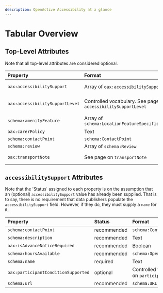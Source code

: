 ```yaml
---
description: OpenActive Accessibility at a glance
---
```


# Tabular Overview

## Top-Level Attributes

Note that all top-level attributes are considered optional.

| Property | Format | Notes |
| :--- | :--- | :--- |
| `oax:accessibilitySupport` | Array of `oax:accessibilitySupport` | See further below |
| `oax:accessibilitySupportLevel` | Controlled vocabulary. See page on `accessibilitySupportLevel` | Applies to opportunities only |
| `schema:amenityFeature` | Array of `schema:LocationFeatureSpecification` | Applies to places only |
| `oax:carerPolicy` | Text |  |
| `schema:contactPoint` | `schema:ContactPoint` |  |
| `schema:review` | Array of `schema:Review` |  |
| `oax:transportNote` | See page on `transportNote` | Applies to places only. |

## `accessibilitySupport` Attributes

Note that the 'Status' assigned to each property is on the assumption that an \(optional\) `accessibilitySupport` value has already been supplied. That is to say, there is no requirement that data publishers populate the `accessibilitySupport` field. However, if they do, they must supply a `name` for it.

| Property | Status | Format |
| :--- | :--- | :--- |
| `schema:contactPoint` | recommended | `schema:ContactPoint` |
| `schema:description` | recommended | Text |
| `oax:isAdvanceNoticeRequired` | recommended | Boolean |
| `schema:hoursAvailable` | recommended | `schema:OpeningHoursSpecification` |
| `schema:name` | required | Text |
| `oax:participantConditionSupported` | optional | Controlled vocabulary. See page on `participantConditionSupported` |
| `schema:url` | recommended | `schema:URL` |

